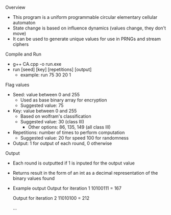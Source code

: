 Overview
- This program is a uniform programmable circular elementary cellular automaton
- State change is based on influence dynamics (values change, they don't move)
- It can be used to generate unique values for use in PRNGs and stream ciphers

Compile and Run
- g++ CA.cpp -o run.exe
- run [seed] [key] [repetitions] [output]
    - example: run 75 30 20 1

Flag values
- Seed: value between 0 and 255
    - Used as base binary array for encryption
    - Suggested value: 75
- Key: value between 0 and 255
    - Based on wolfram's classification
    - Suggested value: 30 (class III)
        - Other options: 86, 135, 149 (all class III)
- Repetitions: number of times to perform computation
    - Suggested value: 20 for speed 100 for randomness
- Output: 1 for output of each round, 0 otherwise

Output
- Each round is outputted if 1 is inputed for the output value
- Returns result in the form of an int as a decimal representation of the binary values found
- Example output
    Output for iteration 1
    10100111 = 167

    Output for iteration 2
    11010100 = 212

    ...
    